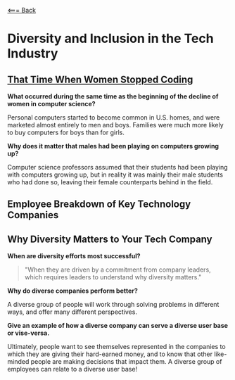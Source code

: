 [<=== Back](README.md)

# Diversity and Inclusion in the Tech Industry

## [That Time When Women Stopped Coding](https://www.npr.org/sections/money/2014/10/21/357629765/when-women-stopped-coding)

**What occurred during the same time as the beginning of the decline of women in computer science?**

Personal computers started to become common in U.S. homes, and were marketed almost entirely to men and boys. Families were much more likely to buy computers for boys than for girls. 

**Why does it matter that males had been playing on computers growing up?**

Computer science professors assumed that their students had been playing with computers growing up, but in reality it was mainly their male students who had done so, leaving their female counterparts behind in the field. 

## Employee Breakdown of Key Technology Companies

## Why Diversity Matters to Your Tech Company

**When are diversity efforts most successful?**

> "When they are driven by a commitment from company leaders, which requires leaders to understand why diversity matters."

**Why do diverse companies perform better?**

A diverse group of people will work through solving problems in different ways, and offer many different perspectives. 

**Give an example of how a diverse company can serve a diverse user base or vise-versa.**

Ultimately, people want to see themselves represented in the companies to which they are giving their hard-earned money, and to know that other like-minded people are making decisions that impact them. A diverse group of employees can relate to a diverse user base!